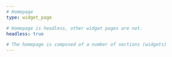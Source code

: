```yaml
---
# Homepage
type: widget_page

# Homepage is headless, other widget pages are not.
headless: true

# The homepage is composed of a number of sections (widgets)
---
```

